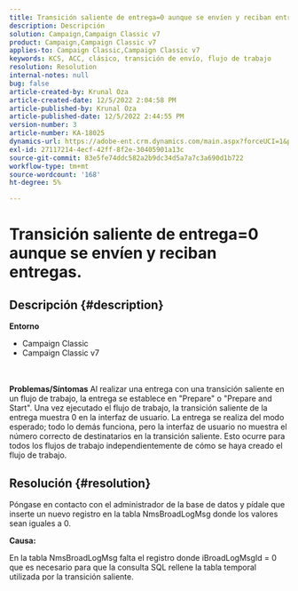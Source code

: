 ```yaml
---
title: Transición saliente de entrega=0 aunque se envíen y reciban entregas.
description: Descripción
solution: Campaign,Campaign Classic v7
product: Campaign,Campaign Classic v7
applies-to: Campaign Classic,Campaign Classic v7
keywords: KCS, ACC, clásico, transición de envío, flujo de trabajo
resolution: Resolution
internal-notes: null
bug: false
article-created-by: Krunal Oza
article-created-date: 12/5/2022 2:04:58 PM
article-published-by: Krunal Oza
article-published-date: 12/5/2022 2:44:55 PM
version-number: 3
article-number: KA-18025
dynamics-url: https://adobe-ent.crm.dynamics.com/main.aspx?forceUCI=1&pagetype=entityrecord&etn=knowledgearticle&id=adaee7c7-a574-ed11-81aa-6045bd006c82
exl-id: 27117214-4ecf-42ff-8f2e-30405901a13c
source-git-commit: 83e5fe74ddc582a2b9dc34d5a7a7c3a690d1b722
workflow-type: tm+mt
source-wordcount: '168'
ht-degree: 5%

---
```


# Transición saliente de entrega=0 aunque se envíen y reciban entregas.

## Descripción {#description}

<b>Entorno</b>
- Campaign Classic
- Campaign Classic v7

<br> <br><b>Problemas/Síntomas</b>
Al realizar una entrega con una transición saliente en un flujo de trabajo, la entrega se establece en &quot;Prepare&quot; o &quot;Prepare and Start&quot;. Una vez ejecutado el flujo de trabajo, la transición saliente de la entrega muestra 0 en la interfaz de usuario. La entrega se realiza del modo esperado; todo lo demás funciona, pero la interfaz de usuario no muestra el número correcto de destinatarios en la transición saliente. Esto ocurre para todos los flujos de trabajo independientemente de cómo se haya creado el flujo de trabajo.




## Resolución {#resolution}


Póngase en contacto con el administrador de la base de datos y pídale que inserte un nuevo registro en la tabla NmsBroadLogMsg donde los valores sean iguales a 0.



<b>Causa:</b>

En la tabla NmsBroadLogMsg falta el registro donde iBroadLogMsgId = 0 que es necesario para que la consulta SQL rellene la tabla temporal utilizada por la transición saliente.
